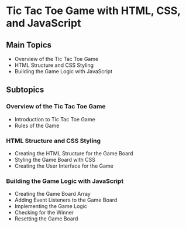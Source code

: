 # Tic Tac Toe Game with HTML, CSS, and JavaScript

## Main Topics
- Overview of the Tic Tac Toe Game
- HTML Structure and CSS Styling
- Building the Game Logic with JavaScript

## Subtopics
### Overview of the Tic Tac Toe Game
- Introduction to Tic Tac Toe Game
- Rules of the Game

### HTML Structure and CSS Styling
- Creating the HTML Structure for the Game Board
- Styling the Game Board with CSS
- Creating the User Interface for the Game

### Building the Game Logic with JavaScript
- Creating the Game Board Array
- Adding Event Listeners to the Game Board
- Implementing the Game Logic
- Checking for the Winner
- Resetting the Game Board

